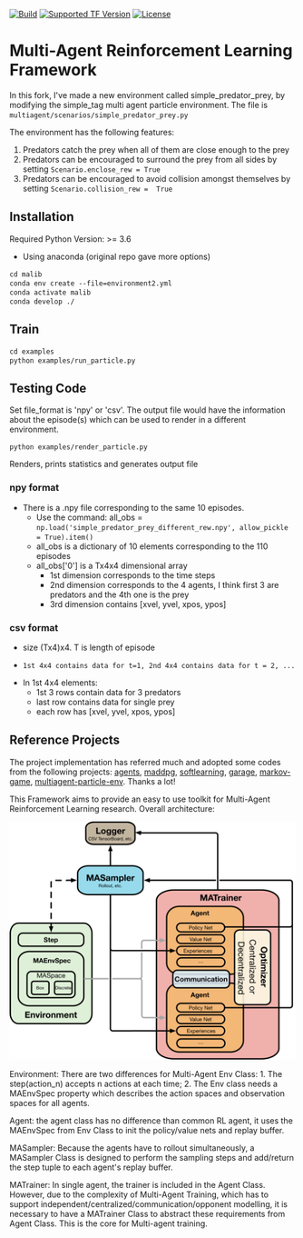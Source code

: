 [![Build](https://travis-ci.com/ying-wen/malib.svg?branch=master)](./VERSION)
[![Supported TF Version](https://img.shields.io/badge/TensorFlow-2.0.0%2B-brightgreen.svg)](https://github.com/tensorflow/tensorflow/releases)
[![License](https://img.shields.io/badge/license-MIT-blue.svg)](./LICENSE)

# Multi-Agent Reinforcement Learning Framework

In this fork, I've made a new environment called simple_predator_prey, by modifying the simple_tag multi agent particle environment. The file is ```multiagent/scenarios/simple_predator_prey.py```

The environment has the following features:
1) Predators catch the prey when all of them are close enough to the prey
2) Predators can be encouraged to surround the prey from all sides by setting ```Scenario.enclose_rew = True```
3) Predators can be encouraged to avoid collision amongst themselves by setting ```Scenario.collision_rew =  True```



## Installation

Required Python Version: >= 3.6 
* Using anaconda (original repo gave more options)
```shell
cd malib
conda env create --file=environment2.yml
conda activate malib
conda develop ./
```

## Train

```shell
cd examples
python examples/run_particle.py
```

## Testing Code
Set file_format is 'npy' or 'csv'. The output file would have the information about the episode(s) which can be used to render in a different environment.

```shell
python examples/render_particle.py
```
Renders, prints statistics and generates output file

### npy format
* There is a .npy file corresponding to the same 10 episodes.
	* Use the command:
	all_obs = ```np.load('simple_predator_prey_different_rew.npy', allow_pickle = True).item()```
	* all_obs is a dictionary of 10 elements corresponding to the 110 episodes
	* all_obs['0'] is a Tx4x4 dimensional array
		* 1st dimension corresponds to the time steps
		* 2nd dimension corresponds to the 4 agents, I think first 3 are predators and the 4th one is the prey
		* 3rd dimension contains [xvel, yvel, xpos, ypos]
    
### csv format
  *	size (Tx4)x4. T is length of episode 
  * 	1st 4x4 contains data for t=1, 2nd 4x4 contains data for t = 2, ...
  *	In 1st 4x4 elements:
    *	1st 3 rows contain data for 3 predators
    *	last row contains data for single prey
    *	each row has [xvel, yvel, xpos, ypos]


## Reference Projects
The project implementation has referred much and adopted some codes from the following projects: [agents](https://github.com/tensorflow/agents), [maddpg](https://github.com/openai/maddpg), [softlearning](https://github.com/rail-berkeley/softlearning), [garage](https://github.com/rlworkgroup/garage), [markov-game](https://github.com/aijunbai/markov-game), [multiagent-particle-env](https://github.com/openai/multiagent-particle-envs). Thanks a lot!


This Framework aims to provide an easy to use toolkit for
Multi-Agent Reinforcement Learning research.
Overall architecture:

![processes](./docs/architecture.png)

Environment: There are two differences for Multi-Agent Env Class: 1. The step(action_n) accepts n actions at each time; 2. The Env class needs a MAEnvSpec property which describes the action spaces and observation spaces for all agents.

Agent: the agent class has no difference than common RL agent, it uses the MAEnvSpec from Env Class to init the policy/value nets and replay buffer.

MASampler: Because the agents have to rollout simultaneously, a MASampler Class is designed to perform the sampling steps and add/return the step tuple to each agent's replay buffer.

MATrainer: In single agent, the trainer is included in the Agent Class. However, due to the complexity of Multi-Agent Training, which has to support independent/centralized/communication/opponent modelling, it is necessary to have a MATrainer Class to abstract these requirements from Agent Class. This is the core for Multi-agent training.
